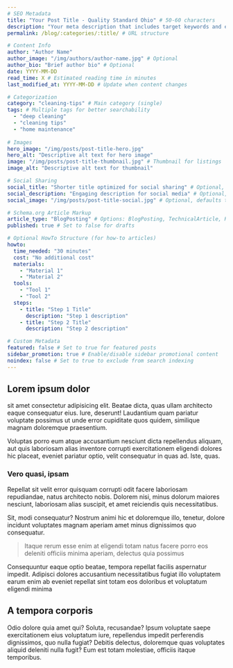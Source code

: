 ```yaml
---
# SEO Metadata
title: "Your Post Title - Quality Standard Ohio" # 50-60 characters
description: "Your meta description that includes target keywords and encourages clicks" # 150-160 characters
permalink: /blog/:categories/:title/ # URL structure

# Content Info
author: "Author Name"
author_image: "/img/authors/author-name.jpg" # Optional
author_bio: "Brief author bio" # Optional
date: YYYY-MM-DD
read_time: X # Estimated reading time in minutes
last_modified_at: YYYY-MM-DD # Update when content changes

# Categorization
category: "cleaning-tips" # Main category (single)
tags: # Multiple tags for better searchability
  - "deep cleaning"
  - "cleaning tips"
  - "home maintenance"
  
# Images
hero_image: "/img/posts/post-title-hero.jpg"
hero_alt: "Descriptive alt text for hero image"
image: "/img/posts/post-title-thumbnail.jpg" # Thumbnail for listings
image_alt: "Descriptive alt text for thumbnail"

# Social Sharing
social_title: "Shorter title optimized for social sharing" # Optional, defaults to title
social_description: "Engaging description for social media" # Optional, defaults to description
social_image: "/img/posts/post-title-social.jpg" # Optional, defaults to hero_image

# Schema.org Article Markup
article_type: "BlogPosting" # Options: BlogPosting, TechnicalArticle, HowTo
published: true # Set to false for drafts

# Optional HowTo Structure (for how-to articles)
howto:
  time_needed: "30 minutes"
  cost: "No additional cost"
  materials:
    - "Material 1"
    - "Material 2"
  tools:
    - "Tool 1"
    - "Tool 2"
  steps:
    - title: "Step 1 Title"
      description: "Step 1 description"
    - title: "Step 2 Title"
      description: "Step 2 description"

# Custom Metadata
featured: false # Set to true for featured posts
sidebar_promotion: true # Enable/disable sidebar promotional content
noindex: false # Set to true to exclude from search indexing
---
```

## Lorem ipsum dolor

sit amet consectetur adipisicing elit. Beatae dicta, quas ullam architecto eaque consequatur eius. Iure, deserunt! Laudantium quam pariatur voluptate possimus ut unde error cupiditate quos quidem, similique magnam doloremque praesentium.

Voluptas porro eum atque accusantium nesciunt dicta repellendus aliquam, aut quis laboriosam alias inventore corrupti exercitationem eligendi dolores hic placeat, eveniet pariatur optio, velit consequatur in quas ad. Iste, quas.

### Vero quasi, ipsam

Repellat sit velit error quisquam corrupti odit facere laboriosam repudiandae, natus architecto nobis. Dolorem nisi, minus dolorum maiores nesciunt, laboriosam alias suscipit, et amet reiciendis quis necessitatibus.

Sit, modi consequatur? Nostrum animi hic et doloremque illo, tenetur, dolore incidunt voluptates magnam aperiam amet minus dignissimos quo consequatur.

>Itaque rerum esse enim at eligendi totam natus facere porro eos deleniti officiis minima aperiam, delectus quia possimus

Consequuntur eaque optio beatae, tempora repellat facilis aspernatur impedit. Adipisci dolores accusantium necessitatibus fugiat illo voluptatem earum enim ab eveniet repellat sint totam eos doloribus et voluptatum eligendi minima

## A tempora corporis

Odio dolore quia amet qui? Soluta, recusandae? Ipsum voluptate saepe exercitationem eius voluptatum iure, repellendus impedit perferendis dignissimos, quo nulla fugiat? Debitis delectus, doloremque quas voluptates aliquid deleniti nulla fugit? Eum est totam molestiae, officiis itaque temporibus.